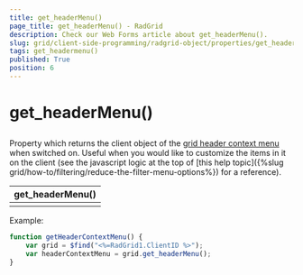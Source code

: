 ```yaml
---
title: get_headerMenu()
page_title: get_headerMenu() - RadGrid
description: Check our Web Forms article about get_headerMenu().
slug: grid/client-side-programming/radgrid-object/properties/get_headermenu()
tags: get_headermenu()
published: True
position: 6
---
```


# get_headerMenu()



## 

Property which returns the client object of the [grid header context menu](https://demos.telerik.com/aspnet-ajax/grid/examples/generalfeatures/headercontextmenu/defaultcs.aspx) when switched on. Useful when you would like to customize the items in it on the client (see the javascript logic at the top of [this help topic]({%slug grid/how-to/filtering/reduce-the-filter-menu-options%}) for a reference).


|  **get_headerMenu()**  |
| ------ |
||

Example:

````JavaScript
function getHeaderContextMenu() {
    var grid = $find("<%=RadGrid1.ClientID %>");
    var headerContextMenu = grid.get_headerMenu();
}
````


